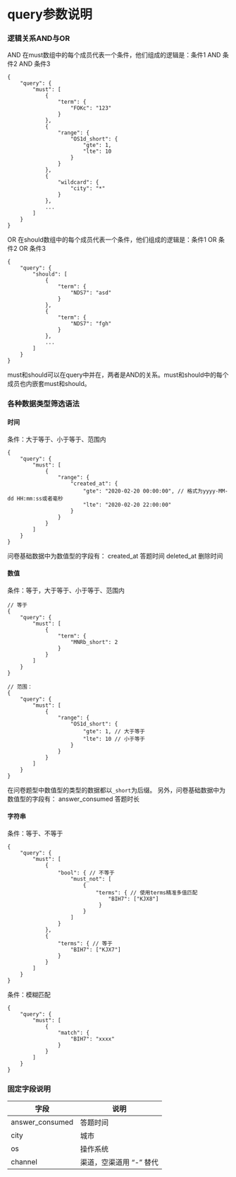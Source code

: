 # query参数说明

### 逻辑关系AND与OR

AND 在must数组中的每个成员代表一个条件，他们组成的逻辑是：条件1 AND 条件2 AND 条件3

```
{
    "query": {
        "must": [
            {
                "term": {
                    "FOKc": "123"
                }
            },
            {
                "range": {
                    "OS1d_short": {
                        "gte": 1,
                        "lte": 10
                    }
                }
            },
            {
                "wildcard": {
                    "city": "*"
                }
            },
            ...
        ]
    }
}
```

OR 在should数组中的每个成员代表一个条件，他们组成的逻辑是：条件1 OR 条件2 OR 条件3

```
{
    "query": {
        "should": [
            {
                "term": {
                    "NDS7": "asd"
                }
            },
            {
                "term": {
                    "NDS7": "fgh"
                }
            },
            ...
        ]
    }
}
```

must和should可以在query中并在，两者是AND的关系。must和should中的每个成员也内嵌套must和should。

### 各种数据类型筛选语法

#### 时间

条件：大于等于、小于等于、范围内

```
{
    "query": {
        "must": [
            {
                "range": {
                    "created_at": {
                        "gte": "2020-02-20 00:00:00", // 格式为yyyy-MM-dd HH:mm:ss或者毫秒
                        "lte": "2020-02-20 22:00:00"
                    }
                }
            }
        ]
    }
}
```

问卷基础数据中为数值型的字段有： created\_at 答题时间 deleted\_at 删除时间

#### 数值

条件：等于，大于等于、小于等于、范围内

```
// 等于
{
    "query": {
        "must": [
            {
                "term": {
                    "MNRb_short": 2
                }
            }
        ]
    }
}
```

```
// 范围：
{
    "query": {
        "must": [
            {
                "range": {
                    "OS1d_short": {
                        "gte": 1, // 大于等于
                        "lte": 10 // 小于等于
                    }
                }
            }
        ]
    }
}
```

在问卷题型中数值型的类型的数据都以`_short`为后缀。 另外，问卷基础数据中为数值型的字段有： answer\_consumed 答题时长

#### 字符串

条件：等于、不等于

```
{
    "query": {
        "must": [
            {
                "bool": { // 不等于
                    "must_not": [
                        {
                            "terms": { // 使用terms精准多值匹配
                                "BIH7": ["KJX8"]
                             }
                        }
                    ]
                }
            },
            {
                "terms": { // 等于
                    "BIH7": ["KJX7"]
                }
            }
        ]
    }
}
```

条件：模糊匹配

```
{
    "query": {
        "must": [
            {
                "match": {
                    "BIH7": "xxxx"
                }
            }
        ]
    }
}
```



### 固定字段说明

| 字段               | 说明             |
| ---------------- | -------------- |
| answer\_consumed | 答题时间           |
| city             | 城市             |
| os               | 操作系统           |
| channel          | 渠道，空渠道用 “-” 替代 |
